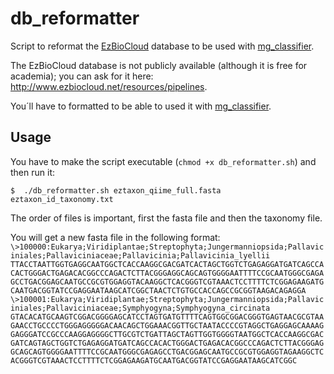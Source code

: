 # db_reformatter
Script to reformat the [EzBioCloud](http://www.ezbiocloud.net/resources/pipelines) database to be used with [mg_classifier](https://github.com/GenomicaMicrob/mg_classifier).

The EzBioCloud database is not publicly available (although it is free for academia); you can ask for it here:  http://www.ezbiocloud.net/resources/pipelines.

You´ll have to formatted to be able to used it with [mg_classifier](https://github.com/GenomicaMicrob/mg_classifier).

## Usage

You have to make the script executable (`chmod +x db_reformatter.sh`) and then run it:

`$  ./db_reformatter.sh eztaxon_qiime_full.fasta eztaxon_id_taxonomy.txt`

The order of files is important, first the fasta file and then the taxonomy file.

You will get a new fasta file in the following format:
`\>100000:Eukarya;Viridiplantae;Streptophyta;Jungermanniopsida;Pallaviciniales;Pallaviciniaceae;Pallavicinia;Pallavicinia_lyellii
TTACCTAATTGGTGAGGCAATGGCTCACCAAGGCGACGATCACTAGCTGGTCTGAGAGGATGATCAGCCACACTGGGACTGAGACACGGCCCAGACTCTTACGGGAGGCAGCAGTGGGGAATTTTCCGCAATGGGCGAGAGCCTGACGGAGCAATGCCGCGTGGAGGTACAAGGCTCACGGGTCGTAAACTCCTTTTCTCGGAGAAGATGCAATGACGGTATCCGAGGAATAAGCATCGGCTAACTCTGTGCCACCAGCCGCGGTAAGACAGAGGA
\>100001:Eukarya;Viridiplantae;Streptophyta;Jungermanniopsida;Pallaviciniales;Pallaviciniaceae;Symphyogyna;Symphyogyna_circinata
GTACACATGCAAGTCGGACGGGGAGCATCCTAGTGATGTTTTCAGTGGCGGACGGGTGAGTAACGCGTAAGAACCTGCCCCTGGGAGGGGGACAACAGCTGGAAACGGTTGCTAATACCCCGTAGGCTGAGGAGCAAAAGGAGGGATCCGCCCAAGGAGGGGCTTGCGTCTGATTAGCTAGTTGGTGGGGTAATGGCTCACCAAGGCGACGATCAGTAGCTGGTCTGAGAGGATGATCAGCCACACTGGGACTGAGACACGGCCCAGACTCTTACGGGAGGCAGCAGTGGGGAATTTTCCGCAATGGGCGAGAGCCTGACGGAGCAATGCCGCGTGGAGGTAGAAGGCTCACGGGTCGTAAACTCCTTTTCTCGGAGAAGATGCAATGACGGTATCCGAGGAATAAGCATCGGC`
